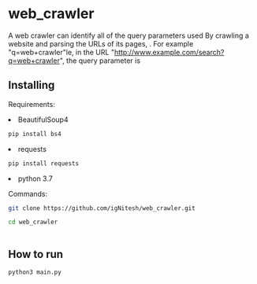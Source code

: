 # web_crawler
A web crawler can identify all of the query parameters used By crawling a website and parsing the URLs of its pages, . For example "q=web+crawler"le, in the URL "http://www.example.com/search?q=web+crawler", the query parameter is 






## Installing

Requirements:

<li> BeautifulSoup4 </li>

```bash
pip install bs4
```
<li> requests </li>

```bash
pip install requests
```
<li> python 3.7 </li>

Commands:

```bash
git clone https://github.com/igNitesh/web_crawler.git

cd web_crawler
 
```
## How to run


```bash
python3 main.py 
```

